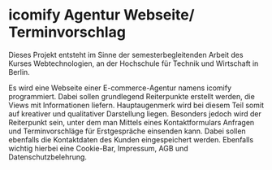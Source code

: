 # icomify Agentur Webseite/ Terminvorschlag
Dieses Projekt entsteht im Sinne der semesterbegleitenden Arbeit des Kurses Webtechnologien, 
an der Hochschule für Technik und Wirtschaft in Berlin.

Es wird eine Webseite einer E-commerce-Agentur namens icomify programmiert.
Dabei sollen grundlegend Reiterpunkte erstellt werden, die Views mit Informationen liefern.
Hauptaugenmerk wird bei diesem Teil somit auf kreativer und qualitativer Darstellung liegen.
Besonders jedoch wird der Reiterpunkt sein, unter dem man Mittels eines Kontaktformulars Anfragen und 
Terminvorschläge für Erstgespräche einsenden kann. Dabei sollen ebenfalls die Kontaktdaten des Kunden eingespeichert werden.
Ebenfalls wichtig hierbei eine Cookie-Bar, Impressum, AGB und Datenschutzbelehrung.


